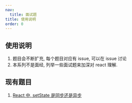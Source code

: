 ```yaml
---
nav:
  title: 面试题
title: 使用说明
order: 0
---
```


## 使用说明

1. 题目会不断扩充, 每个题目对应有 issue, 可以在 issue 讨论
2. 本系列不是面经, 列举一些面试题来加深对 react 理解.

## 现有题目

1. [React 中, setState 是同步还是异步](./01-setstate.md)

